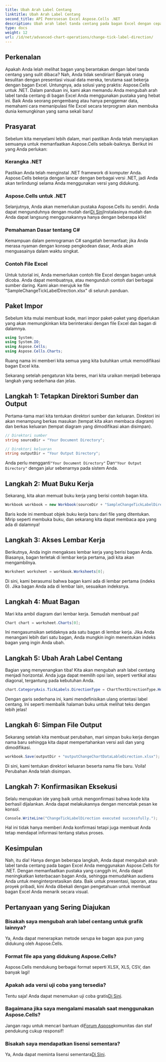 ```yaml
---
title: Ubah Arah Label Centang
linktitle: Ubah Arah Label Centang
second_title: API Pemrosesan Excel Aspose.Cells .NET
description: Ubah arah label tanda centang pada bagan Excel dengan cepat menggunakan Aspose.Cells untuk .NET. Ikuti panduan ini untuk penerapan yang lancar.
type: docs
weight: 12
url: /id/net/advanced-chart-operations/change-tick-label-direction/
---
```

## Perkenalan

Apakah Anda lelah melihat bagan yang berantakan dengan label tanda centang yang sulit dibaca? Nah, Anda tidak sendirian! Banyak orang kesulitan dengan presentasi visual data mereka, terutama saat bekerja dengan bagan Excel. Untungnya, ada solusi yang praktis: Aspose.Cells untuk .NET. Dalam panduan ini, kami akan memandu Anda mengubah arah label tanda centang di bagan Excel Anda menggunakan pustaka yang hebat ini. Baik Anda seorang pengembang atau hanya penggemar data, memahami cara memanipulasi file Excel secara terprogram akan membuka dunia kemungkinan yang sama sekali baru!

## Prasyarat

Sebelum kita menyelami lebih dalam, mari pastikan Anda telah menyiapkan semuanya untuk memanfaatkan Aspose.Cells sebaik-baiknya. Berikut ini yang Anda perlukan:

### Kerangka .NET

Pastikan Anda telah menginstal .NET framework di komputer Anda. Aspose.Cells bekerja dengan lancar dengan berbagai versi .NET, jadi Anda akan terlindungi selama Anda menggunakan versi yang didukung.

### Aspose.Cells untuk .NET

Selanjutnya, Anda akan memerlukan pustaka Aspose.Cells itu sendiri. Anda dapat mengunduhnya dengan mudah dari[Di Sini](https://releases.aspose.com/cells/net/)Instalasinya mudah dan Anda dapat langsung menggunakannya hanya dengan beberapa klik!

### Pemahaman Dasar tentang C#

Kemampuan dalam pemrograman C# sangatlah bermanfaat; jika Anda merasa nyaman dengan konsep pengkodean dasar, Anda akan menguasainya dalam waktu singkat. 

### Contoh File Excel

Untuk tutorial ini, Anda memerlukan contoh file Excel dengan bagan untuk dicoba. Anda dapat membuatnya, atau mengunduh contoh dari berbagai sumber daring. Kami akan merujuk ke file "SampleChangeTickLabelDirection.xlsx" di seluruh panduan.

## Paket Impor

Sebelum kita mulai membuat kode, mari impor paket-paket yang diperlukan yang akan memungkinkan kita berinteraksi dengan file Excel dan bagan di dalamnya.

```csharp
using System;
using System.IO;
using Aspose.Cells;
using Aspose.Cells.Charts;
```

Ruang nama ini memberi kita semua yang kita butuhkan untuk memodifikasi bagan Excel kita. 

Sekarang setelah pengaturan kita beres, mari kita uraikan menjadi beberapa langkah yang sederhana dan jelas.

## Langkah 1: Tetapkan Direktori Sumber dan Output

Pertama-tama mari kita tentukan direktori sumber dan keluaran. Direktori ini akan menampung berkas masukan (tempat kita akan membaca diagram) dan berkas keluaran (tempat diagram yang dimodifikasi akan disimpan).

```csharp
// Direktori sumber
string sourceDir = "Your Document Directory";

// Direktori keluaran
string outputDir = "Your Output Directory";
```

 Anda perlu mengganti`"Your Document Directory"` Dan`"Your Output Directory"` dengan jalur sebenarnya pada sistem Anda. 

## Langkah 2: Muat Buku Kerja

Sekarang, kita akan memuat buku kerja yang berisi contoh bagan kita. 

```csharp
Workbook workbook = new Workbook(sourceDir + "SampleChangeTickLabelDirection.xlsx");
```

Baris kode ini membuat objek buku kerja baru dari file yang ditentukan. Mirip seperti membuka buku, dan sekarang kita dapat membaca apa yang ada di dalamnya!

## Langkah 3: Akses Lembar Kerja

Berikutnya, Anda ingin mengakses lembar kerja yang berisi bagan Anda. Biasanya, bagan terletak di lembar kerja pertama, jadi kita akan mengambilnya.

```csharp
Worksheet worksheet = workbook.Worksheets[0];
```

Di sini, kami berasumsi bahwa bagan kami ada di lembar pertama (indeks 0). Jika bagan Anda ada di lembar lain, sesuaikan indeksnya. 

## Langkah 4: Muat Bagan

Mari kita ambil diagram dari lembar kerja. Semudah membuat pai!

```csharp
Chart chart = worksheet.Charts[0];
```

Ini mengasumsikan setidaknya ada satu bagan di lembar kerja. Jika Anda menangani lebih dari satu bagan, Anda mungkin ingin menentukan indeks bagan yang ingin Anda ubah.

## Langkah 5: Ubah Arah Label Centang

Bagian yang menyenangkan tiba! Kita akan mengubah arah label centang menjadi horizontal. Anda juga dapat memilih opsi lain, seperti vertikal atau diagonal, tergantung pada kebutuhan Anda.

```csharp
chart.CategoryAxis.TickLabels.DirectionType = ChartTextDirectionType.Horizontal;
```

Dengan garis sederhana ini, kami mendefinisikan ulang orientasi label centang. Ini seperti membalik halaman buku untuk melihat teks dengan lebih jelas!

## Langkah 6: Simpan File Output

Sekarang setelah kita membuat perubahan, mari simpan buku kerja dengan nama baru sehingga kita dapat mempertahankan versi asli dan yang dimodifikasi.

```csharp
workbook.Save(outputDir + "outputChangeChartDataLableDirection.xlsx");
```

Di sini, kami tentukan direktori keluaran beserta nama file baru. Voila! Perubahan Anda telah disimpan.

## Langkah 7: Konfirmasikan Eksekusi

Selalu merupakan ide yang baik untuk mengonfirmasi bahwa kode kita berhasil dijalankan. Anda dapat melakukannya dengan mencetak pesan ke konsol.

```csharp
Console.WriteLine("ChangeTickLabelDirection executed successfully.");
```

Hal ini tidak hanya memberi Anda konfirmasi tetapi juga membuat Anda tetap mendapat informasi tentang status proses. 

## Kesimpulan

Nah, itu dia! Hanya dengan beberapa langkah, Anda dapat mengubah arah label tanda centang pada bagan Excel Anda menggunakan Aspose.Cells for .NET. Dengan memanfaatkan pustaka yang canggih ini, Anda dapat meningkatkan keterbacaan bagan Anda, sehingga memudahkan audiens Anda untuk menginterpretasikan data. Baik untuk presentasi, laporan, atau proyek pribadi, kini Anda dibekali dengan pengetahuan untuk membuat bagan Excel Anda menarik secara visual.

## Pertanyaan yang Sering Diajukan

### Bisakah saya mengubah arah label centang untuk grafik lainnya?  
Ya, Anda dapat menerapkan metode serupa ke bagan apa pun yang didukung oleh Aspose.Cells.

### Format file apa yang didukung Aspose.Cells?  
Aspose.Cells mendukung berbagai format seperti XLSX, XLS, CSV, dan banyak lagi!

### Apakah ada versi uji coba yang tersedia?  
 Tentu saja! Anda dapat menemukan uji coba gratis[Di Sini](https://releases.aspose.com/).

### Bagaimana jika saya mengalami masalah saat menggunakan Aspose.Cells?  
 Jangan ragu untuk mencari bantuan di[Forum Aspose](https://forum.aspose.com/c/cells/9)komunitas dan staf pendukung cukup responsif!

### Bisakah saya mendapatkan lisensi sementara?  
 Ya, Anda dapat meminta lisensi sementara[Di Sini](https://purchase.aspose.com/temporary-license/).